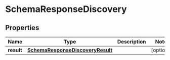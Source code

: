# SchemaResponseDiscovery

## Properties
Name | Type | Description | Notes
------------ | ------------- | ------------- | -------------
**result** | [**SchemaResponseDiscoveryResult**](SchemaResponseDiscoveryResult.md) |  |  [optional]
